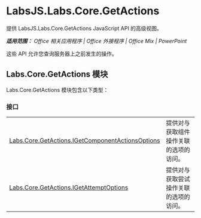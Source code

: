 ﻿
# LabsJS.Labs.Core.GetActions
提供 LabsJS.Labs.Core.GetActions JavaScript API 的高级视图。

 _**适用范围：** Office 相关应用程序 | Office 外接程序 | Office Mix | PowerPoint_

这些 API 允许您查询服务器上之前发生的操作。 

## Labs.Core.GetActions 模块

Labs.Core.GetActions 模块包含以下类型：


### 接口


|||
|:-----|:-----|
|[Labs.Core.GetActions.IGetComponentActionsOptions](../../reference/office-mix/labs.core.getactions.igetcomponentactionsoptions.md)|提供对与获取组件操作关联的选项的访问。|
|[Labs.Core.GetActions.IGetAttemptOptions](../../reference/office-mix/labs.core.getactions.igetattemptoptions.md)|提供对与获取尝试操作关联的选项的访问。|
